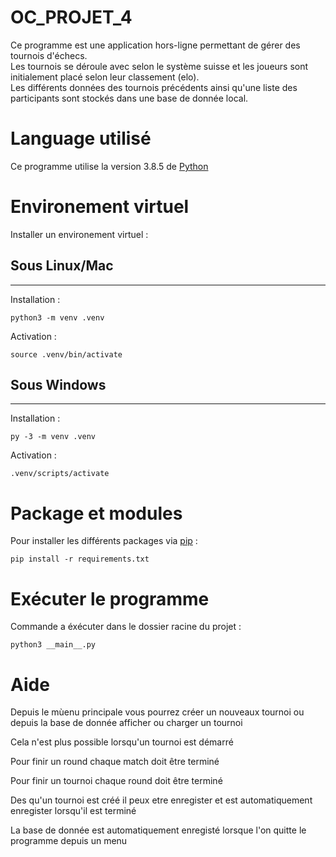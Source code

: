 # OC_PROJET_4

Ce programme est une application hors-ligne permettant de gérer des tournois d'échecs.</br>
Les tournois se déroule avec selon le système suisse et les joueurs sont initialement placé selon leur classement (elo).</br>
Les différents données des tournois précédents ainsi qu'une liste des participants sont stockés dans une base de donnée local.

# Language utilisé

Ce programme utilise la version 3.8.5 de [Python]("https://www.python.org/")

# Environement virtuel

Installer un environement virtuel :

## Sous Linux/Mac
<hr/>
Installation :

    python3 -m venv .venv

Activation :

    source .venv/bin/activate

## Sous Windows
<hr/>

Installation : 

    py -3 -m venv .venv

Activation :

    .venv/scripts/activate

# Package et modules

Pour installer les différents packages via [pip]("https://fr.wikipedia.org/wiki/Pip_(gestionnaire_de_paquets)") :

    pip install -r requirements.txt

# Exécuter le programme

Commande a éxécuter dans le dossier racine du projet :

    python3 __main__.py

# Aide 

Depuis le mùenu principale vous pourrez créer un nouveaux tournoi ou depuis la base de donnée afficher ou charger un tournoi

Cela n'est plus possible lorsqu'un tournoi est démarré

Pour finir un round chaque match doit être terminé

Pour finir un tournoi chaque round doit être terminé

Des qu'un tournoi est créé il peux etre enregister et est automatiquement enregister lorsqu'il est terminé

La base de donnée est automatiquement enregisté lorsque l'on quitte le programme depuis un menu

